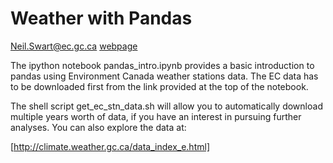 Weather with Pandas
===================
Neil.Swart@ec.gc.ca
[webpage](http://www.ec.gc.ca/scitech/default.asp?lang=En&n=F97AE834-1&xsl=scitechprofile&formid=ED5D3E11-3057-4B38-AAFA-6FC103C0451E)

The ipython notebook pandas_intro.ipynb provides a basic introduction
to pandas using Environment Canada weather stations data.  The EC data
has to be downloaded first from the link provided at the top of the
notebook.

The shell script get_ec_stn_data.sh will allow you to automatically download multiple
years worth of data, if you have an interest in pursuing further analyses.
You can also explore the data at: 

[http://climate.weather.gc.ca/data_index_e.html]
